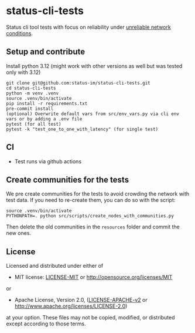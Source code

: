 # status-cli-tests

Status cli tool tests with focus on reliability under [unreliable network conditions](https://github.com/status-im/status-go/issues/5144).

## Setup and contribute

Install python 3.12 (might work with other versions as well but was tested only with 3.12)

```shell
git clone git@github.com:status-im/status-cli-tests.git
cd status-cli-tests
python -m venv .venv
source .venv/bin/activate
pip install -r requirements.txt
pre-commit install
(optional) Overwrite default vars from src/env_vars.py via cli env vars or by adding a .env file
pytest (for all test)
pytest -k "test_one_to_one_with_latency" (for single test)
``` 


## CI

- Test runs via github actions
<!-- - [Allure Test Reports](https://status-im.github.io/status-cli-tests/49/) are published via github pages -->

## Create communities for the tests

We pre create communities for the tests to avoid crowding the network with test data. If you need to re-create them, you can do so with the script:

```shell
source .venv/bin/activate
PYTHONPATH=. python src/scripts/create_nodes_with_communities.py
```

Then delete the old communities in the `resources` folder and commit the new ones.

## License

Licensed and distributed under either of

- MIT license: [LICENSE-MIT](https://github.com/status-im/status-cli-tests/blob/master/LICENSE-MIT) or http://opensource.org/licenses/MIT

or

- Apache License, Version 2.0, ([LICENSE-APACHE-v2](https://github.com/status-im/status-cli-tests/blob/master/LICENSE-APACHE-v2) or http://www.apache.org/licenses/LICENSE-2.0)

at your option. These files may not be copied, modified, or distributed except according to those terms.
